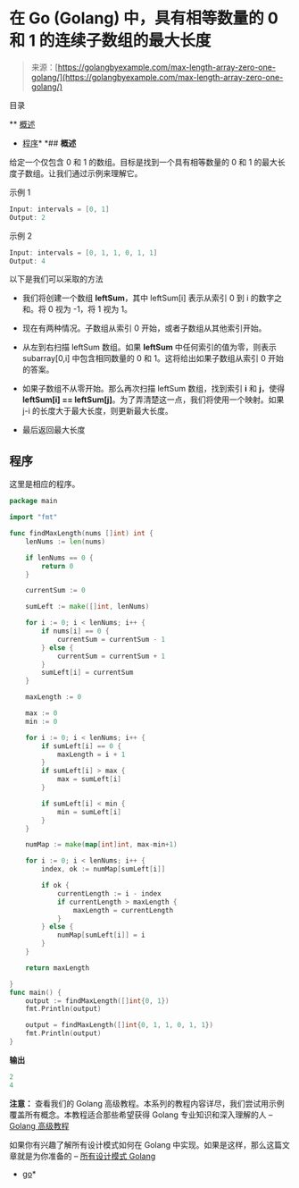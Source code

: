 <!--yml

类别：未分类

日期：2024-10-13 06:49:53

-->

# 在 Go (Golang) 中，具有相等数量的 0 和 1 的连续子数组的最大长度

> 来源：[https://golangbyexample.com/max-length-array-zero-one-golang/](https://golangbyexample.com/max-length-array-zero-one-golang/)

目录

**   [概述](#Overview "Overview")

+   [程序](#Program "Program")*  *## **概述**

给定一个仅包含 0 和 1 的数组。目标是找到一个具有相等数量的 0 和 1 的最大长度子数组。让我们通过示例来理解它。

示例 1

```go
Input: intervals = [0, 1]
Output: 2
```

示例 2

```go
Input: intervals = [0, 1, 1, 0, 1, 1]
Output: 4
```

以下是我们可以采取的方法

+   我们将创建一个数组 **leftSum**，其中 leftSum[i] 表示从索引 0 到 i 的数字之和。将 0 视为 -1，将 1 视为 1。

+   现在有两种情况。子数组从索引 0 开始，或者子数组从其他索引开始。

+   从左到右扫描 leftSum 数组。如果 **leftSum** 中任何索引的值为零，则表示 subarray[0,i] 中包含相同数量的 0 和 1。这将给出如果子数组从索引 0 开始的答案。

+   如果子数组不从零开始。那么再次扫描 leftSum 数组，找到索引 **i** 和 **j**，使得 **leftSum[i] == leftSum[j]**。为了弄清楚这一点，我们将使用一个映射。如果 j-i 的长度大于最大长度，则更新最大长度。

+   最后返回最大长度

## **程序**

这里是相应的程序。

```go
package main

import "fmt"

func findMaxLength(nums []int) int {
	lenNums := len(nums)

	if lenNums == 0 {
		return 0
	}

	currentSum := 0

	sumLeft := make([]int, lenNums)

	for i := 0; i < lenNums; i++ {
		if nums[i] == 0 {
			currentSum = currentSum - 1
		} else {
			currentSum = currentSum + 1
		}
		sumLeft[i] = currentSum
	}

	maxLength := 0

	max := 0
	min := 0

	for i := 0; i < lenNums; i++ {
		if sumLeft[i] == 0 {
			maxLength = i + 1
		}
		if sumLeft[i] > max {
			max = sumLeft[i]
		}

		if sumLeft[i] < min {
			min = sumLeft[i]
		}
	}

	numMap := make(map[int]int, max-min+1)

	for i := 0; i < lenNums; i++ {
		index, ok := numMap[sumLeft[i]]

		if ok {
			currentLength := i - index
			if currentLength > maxLength {
				maxLength = currentLength
			}
		} else {
			numMap[sumLeft[i]] = i
		}
	}

	return maxLength

}
func main() {
	output := findMaxLength([]int{0, 1})
	fmt.Println(output)

	output = findMaxLength([]int{0, 1, 1, 0, 1, 1})
	fmt.Println(output)
}
```

**输出**

```go
2
4
```

**注意：** 查看我们的 Golang 高级教程。本系列的教程内容详尽，我们尝试用示例覆盖所有概念。本教程适合那些希望获得 Golang 专业知识和深入理解的人 – [Golang 高级教程](https://golangbyexample.com/golang-comprehensive-tutorial/)

如果你有兴趣了解所有设计模式如何在 Golang 中实现。如果是这样，那么这篇文章就是为你准备的 – [所有设计模式 Golang](https://golangbyexample.com/all-design-patterns-golang/)

+   [go](https://golangbyexample.com/tag/go/)*

